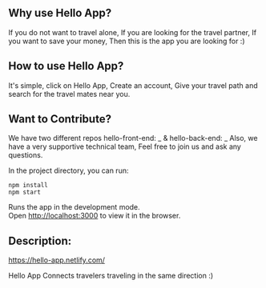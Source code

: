 ## Why use Hello App?
If you do not want to travel alone, If you are looking for the travel partner, If you want to save your money, Then this is the app you are looking for :)

## How to use Hello App?
It's simple, click on Hello App, Create an account, Give your travel path and search for the travel mates near you.

## Want to Contribute?
We have two different repos hello-front-end: _ & hello-back-end: _
Also, we have a very supportive technical team, Feel free to join us and ask any questions. 

In the project directory, you can run:

```
npm install
npm start
```


Runs the app in the development mode.<br>
Open [http://localhost:3000](http://localhost:3000) to view it in the browser.

## Description:
 https://hello-app.netlify.com/
 
Hello App Connects travelers traveling in the same direction :)